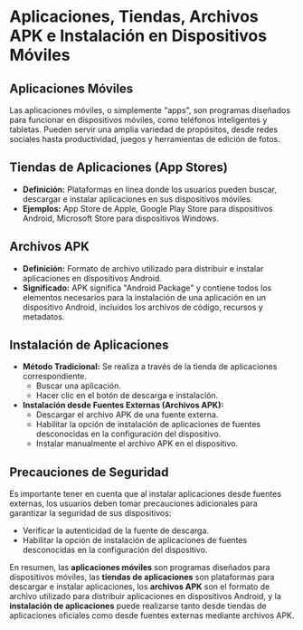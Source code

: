 #  Aplicaciones, Tiendas, Archivos APK e Instalación en Dispositivos Móviles

## Aplicaciones Móviles

Las aplicaciones móviles, o simplemente "apps", son programas diseñados para funcionar en dispositivos móviles, como teléfonos inteligentes y tabletas. Pueden servir una amplia variedad de propósitos, desde redes sociales hasta productividad, juegos y herramientas de edición de fotos.

## Tiendas de Aplicaciones (App Stores)

- **Definición:** Plataformas en línea donde los usuarios pueden buscar, descargar e instalar aplicaciones en sus dispositivos móviles.
- **Ejemplos:** App Store de Apple, Google Play Store para dispositivos Android, Microsoft Store para dispositivos Windows.

## Archivos APK

- **Definición:** Formato de archivo utilizado para distribuir e instalar aplicaciones en dispositivos Android.
- **Significado:** APK significa "Android Package" y contiene todos los elementos necesarios para la instalación de una aplicación en un dispositivo Android, incluidos los archivos de código, recursos y metadatos.

## Instalación de Aplicaciones

- **Método Tradicional:** Se realiza a través de la tienda de aplicaciones correspondiente.
  - Buscar una aplicación.
  - Hacer clic en el botón de descarga e instalación.
- **Instalación desde Fuentes Externas (Archivos APK):**
  - Descargar el archivo APK de una fuente externa.
  - Habilitar la opción de instalación de aplicaciones de fuentes desconocidas en la configuración del dispositivo.
  - Instalar manualmente el archivo APK en el dispositivo.

## Precauciones de Seguridad

Es importante tener en cuenta que al instalar aplicaciones desde fuentes externas, los usuarios deben tomar precauciones adicionales para garantizar la seguridad de sus dispositivos:

- Verificar la autenticidad de la fuente de descarga.
- Habilitar la opción de instalación de aplicaciones de fuentes desconocidas en la configuración del dispositivo.

En resumen, las **aplicaciones móviles** son programas diseñados para dispositivos móviles, las **tiendas de aplicaciones** son plataformas para descargar e instalar aplicaciones, los **archivos APK** son el formato de archivo utilizado para distribuir aplicaciones en dispositivos Android, y la **instalación de aplicaciones** puede realizarse tanto desde tiendas de aplicaciones oficiales como desde fuentes externas mediante archivos APK.
